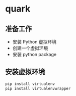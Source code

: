# quark


## 准备工作

- 安装 Python 虚拟环境
- 创建一个虚拟环境
- 安装 python package


## 安装虚拟环境

```.bash
pip install virtualenv
pip install virtualenvwrapper
```

